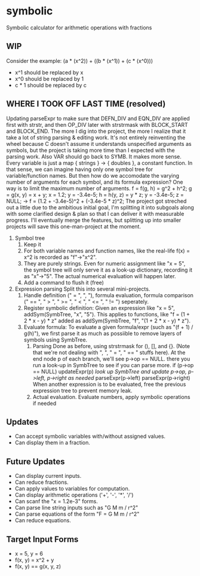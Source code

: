# symbolic
Symbolic calculator for arithmetic operations with fractions

## WIP
Consider the example:
(a * (x^2)) + ((b * (x^1)) + (c * (x^0)))
- x^1 should be replaced by x
- x^0 should be replaced by 1
- c * 1 should be replaced by c

## WHERE I TOOK OFF LAST TIME (resolved)
Updating parseExpr to make sure that DEFN_DIV and EQN_DIV are applied first with strstr, and then OP_DIV later with strstrmask with BLOCK_START and BLOCK_END.
The more I dig into the project, the more I realize that it take a lot of string parsing & editing work. It's not entirely reinventing the wheel because C doesn't assume it understands unspecified arguments as symbols, but the project is taking more time than I expected with the parsing work.
Also VAR should go back to SYMB. It makes more sense. Every variable is just a map { strings } -> { doubles }, a constant function.
In that sense, we can imagine having only one symbol tree for variable/function names. But then how do we accomodate the varying number of arguments for each symbol, and its formula expression?
One way is to limit the maximum number of arguments.
f = f(g, h) = g^2 + h^2;
	g = g(x, y) = x + y;
		x = 1.2;
		y = -3.4e-5;
	h = h(y, z) = y * z;
		y = -3.4e-5;
		z = NULL;
-> f = (1.2 + -3.4e-5)^2 + (-3.4e-5 * z)^2;
The project got streched out a little due to the ambitious initial goal, I'm splitting it into subgoals along with some clarified design & plan so that I can deliver it with measurable progress. I'll eventually merge the features, but splitting up into smaller projects will save this one-man-project at the moment.

1. Symbol tree
	1. Keep it
	2. For both variable names and function names, like the real-life f(x) = x^2 is recorded as "f"->"x^2".
	3. They are purely strings. Even for numeric assignment like "x = 5", the symbol tree will only serve it as a look-up dictionary, recording it as "x"->"5". The actual numerical evaluation will happen later.
	4. Add a command to flush it (free)
2. Expression parsing
	Split this into several mini-projects.
	1. Handle definition (" = ", ", "), formula evaluation, formula comparison (" == ", " > ", " >= ", " < ", " <= ", " != ") seperately.
	2. Register symbolic definition: Given an expression like "x = 5", addSym(SymbTree, "x", "5"). This applies to functions, like "f = (1 + 2 * x - y) * z" added as addSym(SymbTree, "f", "(1 + 2 * x - y) * z").
	3. Evaluate formula:
		To evaluate a given formula/expr (such as "(f + 1) / g(h)"), we first parse it as much as possiible to remove layers of symbols using SymbTree.
		1. Parsing
			Done as before, using strstrmask for (), [], and {}. (Note that we're not dealing with ", ", " = ", " == " stuffs here). At the end node p of each branch, we'll see p->op == NULL. there you run a look-up in SymbTree to see if you can parse more.
			if (p->op == NULL)
				updateExpr(p)	*look up SymbTree and update p->op, p->left, p->right as needed*
				parseExpr(p->left)
				parseExpr(p->right)
			When another expression is to be evaluated, free the previous expression tree to prevent memory leak.
		2. Actual evaluation.
			Evaluate numbers, apply symbolic operations if needed

## Updates
- Can accept symbolic variables with/without assigned values.
- Can display them in a fraction.

## Future Updates
- Can display current inputs.
- Can reduce fractions.
- Can apply values to variables for computation.
- Can display arithmetic operations ('+', '-', '\*', '/')
- Can scanf the "x = 1.2e-3" forms.
- Can parse line string inputs such as "G M m / r^2"
- Can parse equations of the form "F = G M m / r^2"
- Can reduce equations.

## Target Input Forms
- x = 5, y = 6
- f(x, y) = x^2 + y
- f(x, y) == g(x, y, z)

